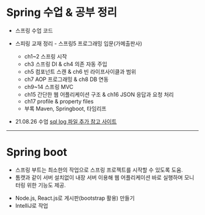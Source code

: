 # Spring 수업 & 공부 정리
  - 스프링 수업 코드 
  - 스피링 교재 정리 - 스프링5 프로그래밍 입문(가메출판사)
    * ch1~2 스프링 시작
    * ch3 스프링 DI & ch4 의존 자동 주입
    * ch5 컴포넌트 스캔 & ch6 빈 라이프사이클과 범위
    * ch7 AOP 프로그래밍 & ch8 DB 연동
    * ch9~14 스프링 MVC 
    * ch15 간단한 웹 어플리케이션 구조 & ch16 JSON 응답과 요청 처리
    * ch17 profile & property files
    * 부록 Maven, Springboot, 타임리프

  - 21.08.26 수업
[sql log 파일 추가 참고 사이트](https://freehoon.tistory.com/113)

---
# Spring boot
  - 스프링 부트는 최소한의 작업으로 스프링 프로젝트를 시작할 수 있도록 도움.
  - 톰캣과 같이 서버 설치없이 내장 서버 이용해 웹 어플리케이션 바로 실행하며 모니터링 위한 기능도 제공.

* Node.js, React.js로 게시판(bootstrap 활용) 만들기 
* IntelliJ로 작업 

